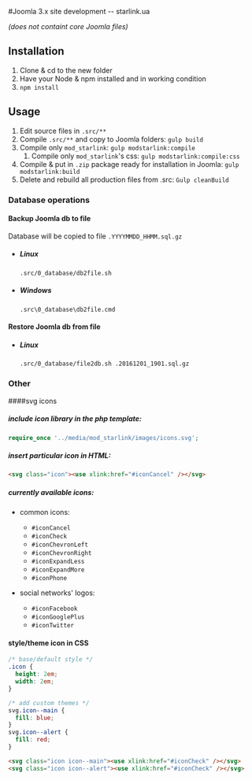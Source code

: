 #Joomla 3.x site development -- starlink.ua

*(does not containt core Joomla files)*

## Installation

1. Clone & cd to the new folder
2. Have your Node & npm installed and in working condition
3. `npm install`

## Usage

1. Edit source files in `.src/**`
2. Compile `.src/**` and copy to Joomla folders: `gulp build`
3. Compile only `mod_starlink`:  `gulp modstarlink:compile`
    1. Compile only `mod_starlink`'s css:  `gulp modstarlink:compile:css`
4. Compile & put in `.zip` package ready for installation in Joomla: `gulp modstarlink:build`
5. Delete and rebuild all production files from .src:
   `Gulp cleanBuild`
   
### Database operations

#### Backup Joomla db to file 

Database will be copied to file `.YYYYMMDD_HHMM.sql.gz`

- ##### Linux
   `.src/0_database/db2file.sh`
 
- ##### Windows 
   `.src\0_database\db2file.cmd`

#### Restore Joomla db from file 

- ##### Linux
   `.src/0_database/file2db.sh .20161201_1901.sql.gz`

### Other

####svg icons

##### include icon library in the php template:
 
```php
require_once '../media/mod_starlink/images/icons.svg';
```
  
##### insert particular icon in HTML: 

```html
<svg class="icon"><use xlink:href="#iconCancel" /></svg>
```
  
##### currently available icons:

- common icons:
  - `#iconCancel`
  - `#iconCheck`
  - `#iconChevronLeft`
  - `#iconChevronRight`
  - `#iconExpandLess`
  - `#iconExpandMore`
  - `#iconPhone`

- social networks' logos:
  - `#iconFacebook`
  - `#iconGooglePlus`
  - `#iconTwitter`


#### style/theme icon in CSS 
      
```css
/* base/default style */
.icon { 
  height: 2em; 
  width: 2em; 
}

/* add custom themes */
svg.icon--main {
  fill: blue;
}
svg.icon--alert {
  fill: red;
}
```

```html
<svg class="icon icon--main"><use xlink:href="#iconCheck" /></svg>
<svg class="icon icon--alert"><use xlink:href="#iconCheck" /></svg>